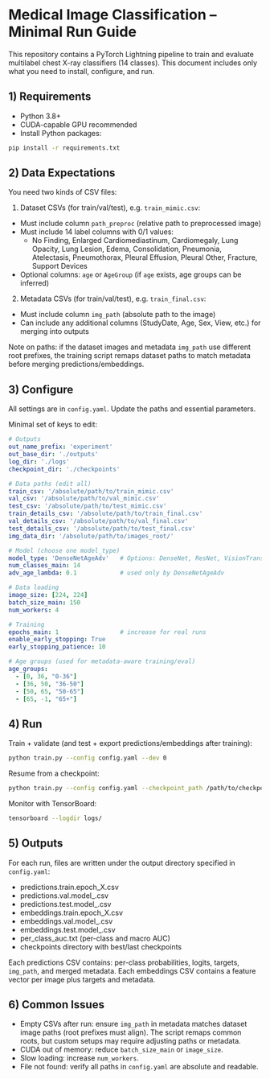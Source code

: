 # Medical Image Classification – Minimal Run Guide

This repository contains a PyTorch Lightning pipeline to train and evaluate multilabel chest X-ray classifiers (14 classes). This document includes only what you need to install, configure, and run.

## 1) Requirements

- Python 3.8+
- CUDA-capable GPU recommended
- Install Python packages:

```bash
pip install -r requirements.txt
```

## 2) Data Expectations

You need two kinds of CSV files:

1) Dataset CSVs (for train/val/test), e.g. `train_mimic.csv`:
- Must include column `path_preproc` (relative path to preprocessed image)
- Must include 14 label columns with 0/1 values:
  - No Finding, Enlarged Cardiomediastinum, Cardiomegaly, Lung Opacity, Lung Lesion, Edema, Consolidation, Pneumonia, Atelectasis, Pneumothorax, Pleural Effusion, Pleural Other, Fracture, Support Devices
- Optional columns: `age` or `AgeGroup` (if `age` exists, age groups can be inferred)

2) Metadata CSVs (for train/val/test), e.g. `train_final.csv`:
- Must include column `img_path` (absolute path to the image)
- Can include any additional columns (StudyDate, Age, Sex, View, etc.) for merging into outputs

Note on paths: if the dataset images and metadata `img_path` use different root prefixes, the training script remaps dataset paths to match metadata before merging predictions/embeddings.

## 3) Configure

All settings are in `config.yaml`. Update the paths and essential parameters.

Minimal set of keys to edit:

```yaml
# Outputs
out_name_prefix: 'experiment'
out_base_dir: './outputs'
log_dir: './logs'
checkpoint_dir: './checkpoints'

# Data paths (edit all)
train_csv: '/absolute/path/to/train_mimic.csv'
val_csv: '/absolute/path/to/val_mimic.csv'
test_csv: '/absolute/path/to/test_mimic.csv'
train_details_csv: '/absolute/path/to/train_final.csv'
val_details_csv: '/absolute/path/to/val_final.csv'
test_details_csv: '/absolute/path/to/test_final.csv'
img_data_dir: '/absolute/path/to/images_root/'

# Model (choose one model_type)
model_type: 'DenseNetAgeAdv'   # Options: DenseNet, ResNet, VisionTransformer, DenseNetAgeAdv
num_classes_main: 14
adv_age_lambda: 0.1            # used only by DenseNetAgeAdv

# Data loading
image_size: [224, 224]
batch_size_main: 150
num_workers: 4

# Training
epochs_main: 1                 # increase for real runs
enable_early_stopping: True
early_stopping_patience: 10

# Age groups (used for metadata-aware training/eval)
age_groups:
  - [0, 36, "0-36"]
  - [36, 50, "36-50"]
  - [50, 65, "50-65"]
  - [65, -1, "65+"]
```

## 4) Run

Train + validate (and test + export predictions/embeddings after training):

```bash
python train.py --config config.yaml --dev 0
```

Resume from a checkpoint:

```bash
python train.py --config config.yaml --checkpoint_path /path/to/checkpoint.ckpt --dev 0
```

Monitor with TensorBoard:

```bash
tensorboard --logdir logs/
```

## 5) Outputs

For each run, files are written under the output directory specified in `config.yaml`:

- predictions.train.epoch_X.csv
- predictions.val.model_<id>.csv
- predictions.test.model_<id>.csv
- embeddings.train.epoch_X.csv
- embeddings.val.model_<id>.csv
- embeddings.test.model_<id>.csv
- per_class_auc.txt (per-class and macro AUC)
- checkpoints directory with best/last checkpoints

Each predictions CSV contains: per-class probabilities, logits, targets, `img_path`, and merged metadata. Each embeddings CSV contains a feature vector per image plus targets and metadata.

## 6) Common Issues

- Empty CSVs after run: ensure `img_path` in metadata matches dataset image paths (root prefixes must align). The script remaps common roots, but custom setups may require adjusting paths or metadata.
- CUDA out of memory: reduce `batch_size_main` or `image_size`.
- Slow loading: increase `num_workers`.
- File not found: verify all paths in `config.yaml` are absolute and readable. 